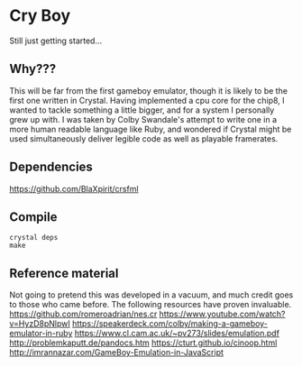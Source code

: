 # Cry Boy
Still just getting started...

## Why???
This will be far from the first gameboy emulator, though it is likely to be the first one written in Crystal. Having implemented a cpu core for the chip8, I wanted to tackle something a little bigger, and for a system I personally grew up with. I was taken by Colby Swandale's attempt to write one in a more human readable language like Ruby, and wondered if Crystal might be used simultaneously deliver legible code as well as playable framerates.

## Dependencies

https://github.com/BlaXpirit/crsfml

## Compile
```
crystal deps
make
```

## Reference material
Not going to pretend this was developed in a vacuum, and much credit goes to those who came before. The following resources have proven invaluable.
https://github.com/romeroadrian/nes.cr
https://www.youtube.com/watch?v=HyzD8pNlpwI
https://speakerdeck.com/colby/making-a-gameboy-emulator-in-ruby
https://www.cl.cam.ac.uk/~pv273/slides/emulation.pdf
http://problemkaputt.de/pandocs.htm
https://cturt.github.io/cinoop.html
http://imrannazar.com/GameBoy-Emulation-in-JavaScript

